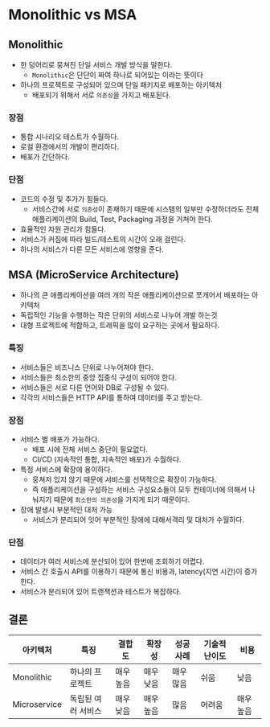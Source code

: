 #  Monolithic vs MSA

## Monolithic
- 한 덩어리로 뭉쳐진 단일 서비스 개발 방식을 말한다.
  - `Monolithic`은 단단이 짜여 하나로 되어있는 이라는 뜻이다
- 하나의 프로젝트로 구성되어 있으며 단일 패키지로 배포하는 아키텍처
  - 배포되기 위해서 서로 `의존성`을 가지고 배포된다.
### 장점
- 통합 시나리오 테스트가 수월하다.
- 로컬 환경에서의 개발이 편리하다.
- 배포가 간단하다.
### 단점
- 코드의 수정 및 추가가 힘들다.
  - 서비스간에 서로 `의존성`이 존재하기 때문에 시스템의 일부만 수정하더라도 전체 애플리케이션의 Build, Test, Packaging 과정을 거쳐야 한다.
- 효율적인 자원 관리가 힘들다.
- 서비스가 커짐에 따라 빌드/테스트의 시간이 오래 걸린다.
- 하나의 서비스가 다른 모든 서비스에 영향을 준다.
## MSA (MicroService Architecture)
- 하나의 큰 애플리케이션을 여러 개의 작은 애플리케이션으로 쪼개어서 배포하는 아키텍처
- 독립적인 기능을 수행하는 작은 단위의 서비스로 나누어 개발 하는것
- 대형 프로젝트에 적합하고, 트래픽을 많이 요구하는 곳에서 필요하다.
### 특징
- 서비스들은 비즈니스 단위로 나누어져야 한다.
- 서비스들은 최소한의 중앙 집중식 구성이 되어야 한다.
- 서비스들은 서로 다른 언어와 DB로 구성될 수 있다.
- 각각의 서비스들은 HTTP API를 통하여 데이터를 주고 받는다.
### 장점
- 서비스 별 배포가 가능하다.
  - 배포 시에 전체 서비스 중단이 필요없다.
  - CI/CD (지속적인 통합, 지속적인 배포)가 수월하다.
- 특정 서비스에 확장에 용이하다.
  - 뭉쳐저 있지 않기 때문에 서비스를 선택적으로 확장이 가능하다.
  - 즉 애플리케이션을 구성하는 서비스 구성요소들이 모두 컨테이너에 의해서 나눠지기 때문에 `최소한의 의존성`을 가지게 되기 때문이다.
- 장애 발생시 부분적인 대처 가능
  - 서비스가 분리되어 잇어 부분적인 장애에 대해서격리 및 대처가 수월하다.
### 단점
- 데이터가 여러 서비스에 분산되어 있어 한번에 조회하기 어렵다.
- 서비스 간 호출시 API를 이용하기 때문에 통신 비용과, latency(지연 시간)이 증가한다.
- 서비스가 분리되어 있어 트랜잭션과 테스트가 복잡하다.

## 결론

|아키텍처|특징|결합도|확장성| 성공 사례   |기술적 난이도| 비용  |
|------|---|---|----|---------|--------|----------|
|Monolithic|하나의 프로젝트|매우 높음|매우 낮음| 매우 많음|쉬움|낮음 |
|Microservice|독립된 여러 서비스|매우 낮음|매우 높음| 많음 |어려움|매우 높음|
